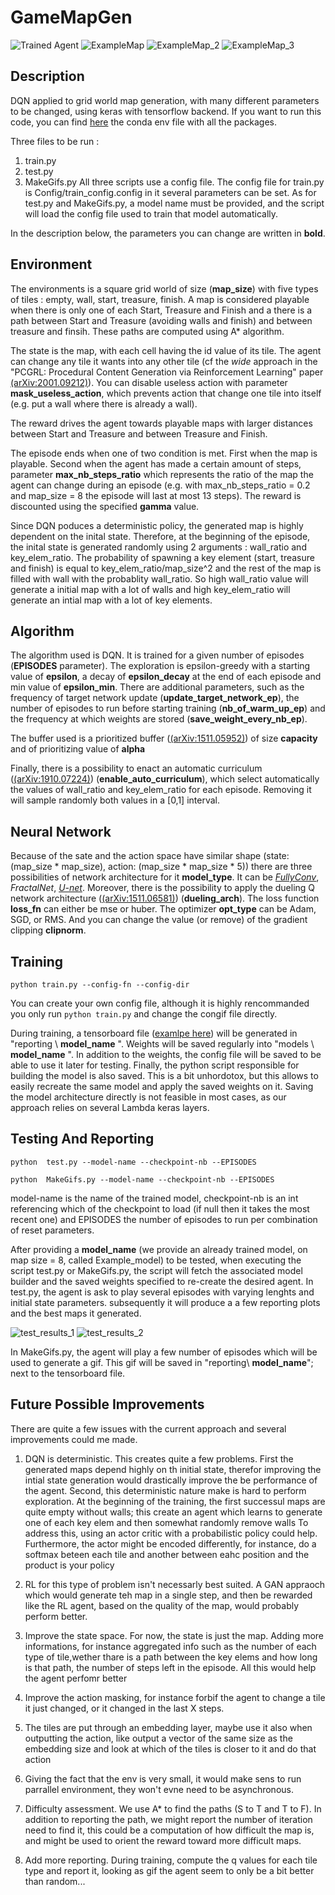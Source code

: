 # GameMapGen

[agent_gif]: https://github.com/Pierrolo/GameMapGen/blob/main/content/example.gif "Trained Agent"
[ExampleMap]: https://github.com/Pierrolo/GameMapGen/blob/main/content/example_map.png "ExampleMap"
[ExampleMap_2]: https://github.com/Pierrolo/GameMapGen/blob/main/content/example_map_2.png "ExampleMap_2"
[ExampleMap_3]: https://github.com/Pierrolo/GameMapGen/blob/main/content/example_map_3.png "ExampleMap_3"

![Trained Agent][agent_gif]
![ExampleMap][ExampleMap]
![ExampleMap_2][ExampleMap_2]
![ExampleMap_3][ExampleMap_3]

## Description 


DQN applied to grid world map generation, with many different parameters to be changed, using keras with tensorflow backend.
If you want to run this code, you can find [here](https://github.com/Pierrolo/GameMapGen/blob/main/content/environment_conda.yml) the conda env file with all the packages.


Three files to be run :
1. train.py 
2. test.py
3. MakeGifs.py
All three scripts use a config file. 
The config file for train.py is  Config/train_config.config in it several parameters can be set.
As for test.py and MakeGifs.py, a model name must be provided, and the script will load the config file used to train that model automatically.


In the description below, the parameters you can change are written in __bold__.




## Environment
The environments is a square grid world of size (__map_size__) with five types of tiles : empty, wall, start, treasure, finish.
A map is considered playable when there is only one of each Start, Treasure and Finish and a there is a path between Start and Treasure (avoiding walls and finish) and between treasure and finsih. These paths are computed using A* algorithm.


The state is the map, with each cell having the id value of its tile.
The agent can change any tile it wants into any other tile (cf the _wide_ approach in the "PCGRL: Procedural Content Generation via Reinforcement Learning" paper [(arXiv:2001.09212)](https://arxiv.org/abs/2001.09212)). You can disable useless action with parameter __mask_useless_action__, which prevents action that change one tile into itself (e.g. put a wall where there is already a wall).


The reward drives the agent towards playable maps with larger distances between Start and Treasure and between Treasure and Finish.


The episode ends when one of two condition is met. First when the map is playable. Second when the agent has made a certain amount of steps, parameter __max_nb_steps_ratio__ which represents the ratio of the map the agent can change during an episode (e.g. with max_nb_steps_ratio = 0.2 and map_size = 8 the episode will last at most 13 steps).
The reward is discounted using the specified __gamma__ value.

Since DQN poduces a deterministic policy, the generated map is highly dependent on the inital state. Therefore, at the beginning of the episode, the inital state is generated randomly using 2 arguments : wall_ratio and key_elem_ratio. The probability of spawning a key element (start, treasure and finish) is equal to key_elem_ratio/map_size^2 and the rest of the map is filled with wall with the probablity wall_ratio. So high wall_ratio value will generate a initial map with a lot of walls and high key_elem_ratio will generate an intial map with a lot of key elements.


## Algorithm
The algorithm used is DQN. It is trained for a given number of episodes (__EPISODES__ parameter).
The exploration is epsilon-greedy with a starting value of __epsilon__, a decay of  __epsilon_decay__ at the end of each episode and min value of  __epsilon_min__. There are additional parameters, such as the frequency of target network update (__update_target_network_ep__), the number of episodes to run before starting training (__nb_of_warm_up_ep__) and the frequency at which weights are stored (__save_weight_every_nb_ep__). 

The buffer used is a prioritized buffer ([(arXiv:1511.05952)](https://arxiv.org/abs/1511.05952)) of size __capacity__ and of prioritizing value of __alpha__

Finally, there is a possibility to enact an automatic curriculum ([(arXiv:1910.07224)](https://arxiv.org/abs/1910.07224)) (__enable_auto_curriculum__), which select automatically the values of wall_ratio and key_elem_ratio for each episode. Removing it will sample randomly both values in a \[0,1\] interval.




## Neural Network

Because of the sate and the action space have similar shape (state: (map_size * map_size), action: (map_size * map_size * 5)) there are three possibilities of network architecture for it __model_type__.
It can be [_FullyConv_](https://github.com/Pierrolo/GameMapGen/blob/main/content/model_FullyConv.png), _FractalNet_, [_U-net_](https://github.com/Pierrolo/GameMapGen/blob/main/content/model_Unet.png).
Moreover, there is the possibility to apply the dueling Q network architecture ([(arXiv:1511.06581)](https://arxiv.org/abs/1511.06581)) (__dueling_arch__).
The loss function __loss_fn__ can either be mse or huber. The optimizer __opt_type__ can be Adam, SGD, or RMS. And you can change the value (or remove) of the gradient clipping __clipnorm__.


## Training
```
python train.py --config-fn --config-dir
```
You can create your own config file, although it is highly rencommanded you only run ``` python train.py ``` and change the congif file directly. 

During training, a tensorboard file ([examlpe here](https://github.com/Pierrolo/GameMapGen/blob/main/content/tensorboard_example.PNG)) will be generated in "reporting \ __model_name__ \".
Weights will be saved regularly into "models \ __model_name__ \". In addition to the weights, the config file will be saved to be able to use it later for testing. Finally, the python script responsible for building the model is also saved. This is a bit unhordotox, but this allows to easily recreate the same model and apply the saved weights on it. Saving the model architecture directly is not feasible in most cases, as our approach relies on several Lambda keras layers.



## Testing And Reporting
```
python  test.py --model-name --checkpoint-nb --EPISODES
```
```
python  MakeGifs.py --model-name --checkpoint-nb --EPISODES  
```
model-name is the name of the trained model, checkpoint-nb is an int referencing which of the checkpoint to load (if null then it takes the most recent one) and EPISODES the number of episodes to run per combination of reset parameters.

After providing a __model_name__ (we provide an already trained model, on map size = 8, called Example_model) to be tested, when executing the script test.py or MakeGifs.py, the script will fetch the associated model builder and the saved weights specified to re-create the desired agent.
In test.py, the agent is ask to play several episodes with varying lenghts and initial state parameters. subsequently it will produce a a few reporting plots and the best maps it generated.

[image_test_1]: https://github.com/Pierrolo/GameMapGen/blob/main/content/test_results_1.png "test_results_1"
[image_test_2]: https://github.com/Pierrolo/GameMapGen/blob/main/content/test_results_2.png "test_results_2"

![test_results_1][image_test_1] ![test_results_2][image_test_2]

In MakeGifs.py, the agent will play a few number of episodes which will be used to generate a gif. This gif will be saved in "reporting\ __model_name__"; next to the tensorboard file.



## Future Possible Improvements

There are quite a few issues with the current approach and several improvements could me made.


1. DQN is deterministic. This creates quite a few problems. First the generated maps depend highly on th initial state, therefor improving the intial state generation would drastically improve the be performance of the agent.
Second, this deterministic nature make is hard to perform exploration. At the beginning of the training, the first successul maps are quite empty without walls; this create an agent which learns to generate one of each key elem and then somewhat randomly remove walls
To address this, using an actor critic with a probabilistic policy could help. Furthermore, the actor might be encoded differently, for instance, do a softmax beteen each tile and another between eahc position and the product is your policy

2. RL for this type of problem isn't necessarly best suited. A GAN appraoch which would generate teh map in a single step, and then be rewarded like the RL agent, based on the quality of the map, would probably perform better.

3. Improve the state space. For now, the state is just the map. Adding more informations, for instance aggregated info such as the number of each type of tile,wether thare is a path between the key elems and how long is that path, the number of steps left in the episode. All this would help the agent perfomr better

4. Improve the action masking, for instance forbif the agent to change a tile it just changed, or it changed in the last X steps.

5. The tiles are put through an embedding layer, maybe use it also when outputting the action, like output a vector of the same size as the embedding size and look at which of the tiles is closer to it and do that action

6. Giving the fact that the env is very small, it would make sens to run parrallel environment, they won't evne need to be asynchronous.

7. Difficulty assessment. We use A* to find the paths (S to T and T to F). In addition to reporting the path, we might report the number of iteration need to find it, this could be a computation of how difficult the map is, and might be used to orient the reward toward more difficult maps.

8. Add more reporting. During training, compute the q values for each tile type and report it, looking as gif the agent seem to only be a bit better than random...